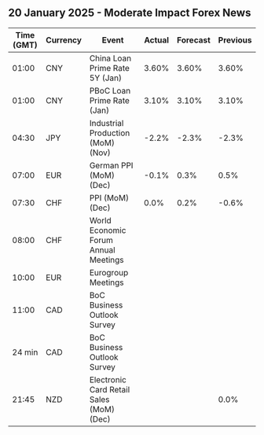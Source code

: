 ## 20 January 2025 - Moderate Impact Forex News

| Time (GMT) | Currency | Event | Actual | Forecast | Previous |
|------|----------|-------|--------|----------|----------|
| 01:00 | CNY | China Loan Prime Rate 5Y (Jan) | 3.60% | 3.60% | 3.60% |
| 01:00 | CNY | PBoC Loan Prime Rate (Jan) | 3.10% | 3.10% | 3.10% |
| 04:30 | JPY | Industrial Production (MoM) (Nov) | -2.2% | -2.3% | -2.3% |
| 07:00 | EUR | German PPI (MoM) (Dec) | -0.1% | 0.3% | 0.5% |
| 07:30 | CHF | PPI (MoM) (Dec) | 0.0% | 0.2% | -0.6% |
| 08:00 | CHF | World Economic Forum Annual Meetings |  |  |  |
| 10:00 | EUR | Eurogroup Meetings |  |  |  |
| 11:00 | CAD | BoC Business Outlook Survey |  |  |  |
| 24 min | CAD | BoC Business Outlook Survey |  |  |  |
| 21:45 | NZD | Electronic Card Retail Sales (MoM) (Dec) |  |  | 0.0% |
